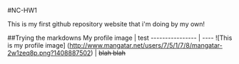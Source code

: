 #NC-HW1


This is my first github repository website that i'm doing by my own! 

##Trying the markdowns
 My profile image | test
 ---------------- | ----
![This is my profile image] (http://www.mangatar.net/users/7/5/1/7/8/mangatar-2w1zeq8p.png?1408887502) | ~~blah blah~~

